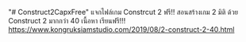 "# Construct2CapxFree" 
แจกไฟล์เกม Constrcut 2 ฟรี!! 
สอนสร้างเกม 2 มิติ ด้วย Construct 2 มากกว่า 40 เนื้อหา เรียนฟรี!!!
https://www.kongruksiamstudio.com/2019/08/2-construct-2-40.html
